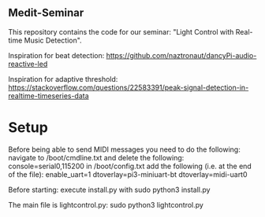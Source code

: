 ## Medit-Seminar
This repository contains the code for our seminar: "Light Control with Real-time Music Detection".

Inspiration for beat detection: https://github.com/naztronaut/dancyPi-audio-reactive-led

Inspiration for adaptive threshold: https://stackoverflow.com/questions/22583391/peak-signal-detection-in-realtime-timeseries-data

# Setup
Before being able to send MIDI messages you need to do the following:
navigate to /boot/cmdline.txt and delete the following: console=serial0,115200
in /boot/config.txt add the following (i.e. at the end of the file):
enable_uart=1
dtoverlay=pi3-miniuart-bt
dtoverlay=midi-uart0


Before starting: execute install.py with sudo python3 install.py

The main file is lightcontrol.py: sudo python3 lightcontrol.py

